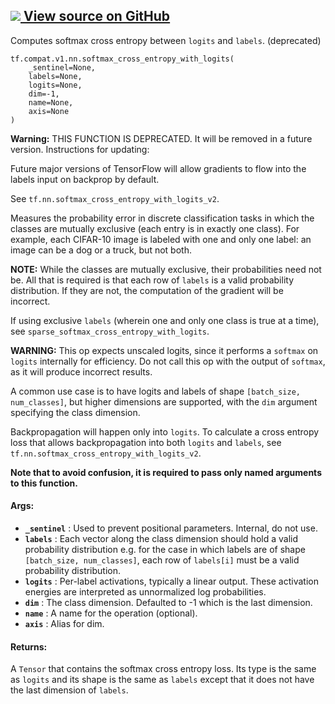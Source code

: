 [ ![](https://tensorflow.google.cn/images/GitHub-Mark-32px.png) View source on
GitHub
](https://github.com/tensorflow/tensorflow/blob/r2.0/tensorflow/python/ops/nn_ops.py#L3235-L3300)  
---  
  
Computes softmax cross entropy between `logits` and `labels`. (deprecated)

    
    
    tf.compat.v1.nn.softmax_cross_entropy_with_logits(
        _sentinel=None,
        labels=None,
        logits=None,
        dim=-1,
        name=None,
        axis=None
    )
    

**Warning:** THIS FUNCTION IS DEPRECATED. It will be removed in a future
version. Instructions for updating:

Future major versions of TensorFlow will allow gradients to flow into the
labels input on backprop by default.

See `tf.nn.softmax_cross_entropy_with_logits_v2`.

Measures the probability error in discrete classification tasks in which the
classes are mutually exclusive (each entry is in exactly one class). For
example, each CIFAR-10 image is labeled with one and only one label: an image
can be a dog or a truck, but not both.

**NOTE:** While the classes are mutually exclusive, their probabilities need
not be. All that is required is that each row of `labels` is a valid
probability distribution. If they are not, the computation of the gradient
will be incorrect.

If using exclusive `labels` (wherein one and only one class is true at a
time), see `sparse_softmax_cross_entropy_with_logits`.

**WARNING:** This op expects unscaled logits, since it performs a `softmax` on
`logits` internally for efficiency. Do not call this op with the output of
`softmax`, as it will produce incorrect results.

A common use case is to have logits and labels of shape `[batch_size,
num_classes]`, but higher dimensions are supported, with the `dim` argument
specifying the class dimension.

Backpropagation will happen only into `logits`. To calculate a cross entropy
loss that allows backpropagation into both `logits` and `labels`, see
`tf.nn.softmax_cross_entropy_with_logits_v2`.

**Note that to avoid confusion, it is required to pass only named arguments to
this function.**

#### Args:

  * **`_sentinel`** : Used to prevent positional parameters. Internal, do not use.
  * **`labels`** : Each vector along the class dimension should hold a valid probability distribution e.g. for the case in which labels are of shape `[batch_size, num_classes]`, each row of `labels[i]` must be a valid probability distribution.
  * **`logits`** : Per-label activations, typically a linear output. These activation energies are interpreted as unnormalized log probabilities.
  * **`dim`** : The class dimension. Defaulted to -1 which is the last dimension.
  * **`name`** : A name for the operation (optional).
  * **`axis`** : Alias for dim.

#### Returns:

A `Tensor` that contains the softmax cross entropy loss. Its type is the same
as `logits` and its shape is the same as `labels` except that it does not have
the last dimension of `labels`.

